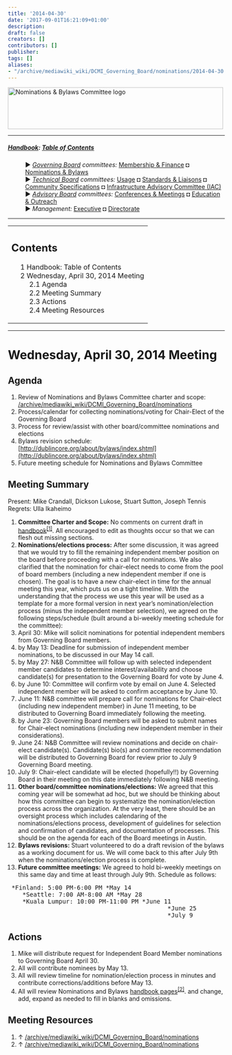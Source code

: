 ```yaml
---
title: '2014-04-30'
date: '2017-09-01T16:21:09+01:00'
description: 
draft: false
creators: []
contributors: []
publisher: 
tags: []
aliases:
- "/archive/mediawiki_wiki/DCMI_Governing_Board/nominations/2014-04-30.html"
---
```


[<img alt="Nominations &amp; Bylaws Committee logo" src="/archive/mediawiki_wiki/images/Nominations_Logo.png" width="500" height="97">](/archive/mediawiki_wiki/File:Nominations_Logo.png "Nominations & Bylaws Committee logo")

* * *

##### [Handbook](/archive/mediawiki_wiki/DCMI_Handbook "DCMI Handbook"): [Table of Contents](/archive/mediawiki_wiki/DCMI_Handbook "DCMI Handbook") 
<dl>
<dd> ► <i><a href="/mediawiki_wiki/DCMI_Governing_Board.md" title="DCMI Governing Board">Governing Board</a> committees:</i> <a href="/mediawiki_wiki/DCMI_Governing_Board/finance.md" title="DCMI Governing Board/finance">Membership &amp; Finance</a> ◘ <a href="/mediawiki_wiki/DCMI_Governing_Board/nominations.md" title="DCMI Governing Board/nominations">Nominations &amp; Bylaws</a> 
</dd>
<dd> ► <i><a href="/mediawiki_wiki/DCMI_Technical_Board.md" title="DCMI Technical Board">Technical Board</a> committees:</i> <a href="/mediawiki_wiki/DCMI_Technical_Board/usage.md" title="DCMI Technical Board/usage">Usage</a> ◘ <a href="/mediawiki_wiki/DCMI_Technical_Board/standards.md" title="DCMI Technical Board/standards">Standards &amp; Liaisons</a> ◘ <a href="/mediawiki_wiki/DCMI_Technical_Board/specifications.md" title="DCMI Technical Board/specifications">Community Specifications</a> ◘ <a href="/mediawiki_wiki/DCMI_Technical_Board/infrastructure.md" title="DCMI Technical Board/infrastructure">Infrastructure Advisory Committee (IAC)</a>
</dd>
<dd> ► <i><a href="/mediawiki_wiki/DCMI_Advisory_Board.md" title="DCMI Advisory Board">Advisory Board</a> committees:</i> <a href="/mediawiki_wiki/DCMI_Advisory_Board/meetings.md" title="DCMI Advisory Board/meetings">Conferences &amp; Meetings</a> ◘ <a href="/mediawiki_wiki/DCMI_Advisory_Board/documentation.md" title="DCMI Advisory Board/documentation">Education &amp; Outreach</a>
</dd>
<dd> ► <i>Management:</i> <a href="/mediawiki_wiki/Exec_Committee.md" title="Exec Committee">Executive</a> ◘ <a href="/mediawiki_wiki/Exec_Committee/directorate.md" title="Exec Committee/directorate">Directorate</a>
</dd>
</dl>

* * *

<table id="toc" class="toc">
  <tr>
    <td>
      <div id="toctitle">
        <h2>Contents</h2>
      </div>
      <ul>
        <li class="toclevel-1"><a href="#Handbook:_Table_of_Contents"><span class="tocnumber">1</span> <span class="toctext">Handbook: Table of Contents</span></a></li>
        <li class="toclevel-1 tocsection-1">
          <a href="#Wednesday.2C_April_30.2C_2014_Meeting"><span class="tocnumber">2</span> <span class="toctext">Wednesday, April 30, 2014 Meeting</span></a>
          <ul>
            <li class="toclevel-2 tocsection-2"><a href="#Agenda"><span class="tocnumber">2.1</span> <span class="toctext">Agenda</span></a></li>
            <li class="toclevel-2 tocsection-3"><a href="#Meeting_Summary"><span class="tocnumber">2.2</span> <span class="toctext">Meeting Summary</span></a></li>
            <li class="toclevel-2 tocsection-4"><a href="#Actions"><span class="tocnumber">2.3</span> <span class="toctext">Actions</span></a></li>
            <li class="toclevel-2 tocsection-5"><a href="#Meeting_Resources"><span class="tocnumber">2.4</span> <span class="toctext">Meeting Resources</span></a></li>
          </ul>
        </li>
      </ul>
    </td>
  </tr>
</table>
<script>if (window.showTocToggle) { var tocShowText = "show"; var tocHideText = "hide"; showTocToggle(); } </script>

* * *

# Wednesday, April 30, 2014 Meeting 

## Agenda 

1. Review of Nominations and Bylaws Committee charter and scope: [/archive/mediawiki_wiki/DCMI\_Governing\_Board/nominations](/archive/mediawiki_wiki/DCMI_Governing_Board/nominations)
2. Process/calendar for collecting nominations/voting for Chair-Elect of the Governing Board
3. Process for review/assist with other board/committee nominations and elections
4. Bylaws revision schedule: [http://dublincore.org/about/bylaws/index.shtml](http://dublincore.org/about/bylaws/index.shtml)
5. Future meeting schedule for Nominations and Bylaws Committee

## Meeting Summary 

Present: Mike Crandall, Dickson Lukose, Stuart Sutton, Joseph Tennis Regrets: Ulla Ikaheimo

1. **Committee Charter and Scope:** No comments on current draft in [handbook](/archive/mediawiki_wiki/DCMI_Governing_Board/nominations)<sup id="cite_ref-0" class="reference"><a href="#cite_note-0">[1]</a></sup>. All encouraged to edit as thoughts occur so that we can flesh out missing sections.
2. **Nominations/elections process:** After some discussion, it was agreed that we would try to fill the remaining independent member position on the board before proceeding with a call for nominations. We also clarified that the nomination for chair-elect needs to come from the pool of board members (including a new independent member if one is chosen). The goal is to have a new chair-elect in time for the annual meeting this year, which puts us on a tight timeline. With the understanding that the process we use this year will be used as a template for a more formal version in next year’s nomination/election process (minus the independent member selection), we agreed on the following steps/schedule (built around a bi-weekly meeting schedule for the committee):
  1. April 30: Mike will solicit nominations for potential independent members from Governing Board members.
  2. by May 13: Deadline for submission of independent member nominations, to be discussed in our May 14 call. 
  3. by May 27: N&B Committee will follow up with selected independent member candidates to determine interest/availability and choose candidate(s) for presentation to the Governing Board for vote by June 4. 
  4. by June 10: Committee will confirm vote by email on June 4. Selected independent member will be asked to confirm acceptance by June 10. 
  5. June 11: N&B committee will prepare call for nominations for Chair-elect (including new independent member) in June 11 meeting, to be distributed to Governing Board immediately following the meeting.
  6. by June 23: Governing Board members will be asked to submit names for Chair-elect nominations (including new independent member in their considerations).
  7. June 24: N&B Committee will review nominations and decide on chair-elect candidate(s). Candidate(s) bio(s) and committee recommendation will be distributed to Governing Board for review prior to July 9 Governing Board meeting.
  8. July 9: Chair-elect candidate will be elected (hopefully!!) by Governing Board in their meeting on this date immediately following N&B meeting.
3. **Other board/committee nominations/elections:** We agreed that this coming year will be somewhat ad hoc, but we should be thinking about how this committee can begin to systematize the nomination/election process across the organization. At the very least, there should be an oversight process which includes calendaring of the nominations/elections process, development of guidelines for selection and confirmation of candidates, and documentation of processes. This should be on the agenda for each of the Board meetings in Austin.
4. **Bylaws revisions:** Stuart volunteered to do a draft revision of the bylaws as a working document for us. We will come back to this after July 9th when the nominations/election process is complete.
5. **Future committee meetings:** We agreed to hold bi-weekly meetings on this same day and time at least through July 9th. Schedule as follows:
<pre> *Finland: 5:00 PM-6:00 PM *May 14
    *Seattle: 7:00 AM-8:00 AM *May 28
    *Kuala Lumpur: 10:00 PM-11:00 PM *June 11
                                            *June 25
                                            *July 9
</pre>
## Actions

1. Mike will distribute request for Independent Board Member nominations to Governing Board April 30.
2. All will contribute nominees by May 13.
3. All will review timeline for nomination/election process in minutes and contribute corrections/additions before May 13.
4. All will review Nominations and Bylaws [handbook pages](/archive/mediawiki_wiki/DCMI_Governing_Board/nominations)<sup id="cite_ref-1" class="reference"><a href="#cite_note-1">[2]</a></sup>. and change, add, expand as needed to fill in blanks and omissions.

## Meeting Resources 

1. ↑ [/archive/mediawiki_wiki/DCMI\_Governing\_Board/nominations](/archive/mediawiki_wiki/DCMI_Governing_Board/nominations)
2. ↑ [/archive/mediawiki_wiki/DCMI\_Governing\_Board/nominations](/archive/mediawiki_wiki/DCMI_Governing_Board/nominations)
<!-- 
NewPP limit report
Preprocessor node count: 68/1000000
Post-expand include size: 904/2097152 bytes
Template argument size: 0/2097152 bytes
Expensive parser function count: 0/100
-->
